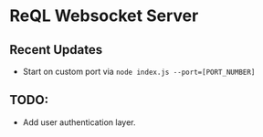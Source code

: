 # ReQL Websocket Server

## Recent Updates
- Start on custom port via `node index.js --port=[PORT_NUMBER]`

## TODO:
- Add user authentication layer.
